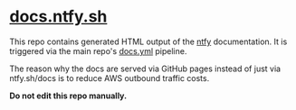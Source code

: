 # [docs.ntfy.sh](https://docs.ntfy.sh)

This repo contains generated HTML output of the [ntfy](https://github.com/binwiederhier/ntfy) documentation.
It is triggered via the main repo's [docs.yml](https://github.com/binwiederhier/ntfy/blob/main/.github/workflows/build.yaml) pipeline.

The reason why the docs are served via GitHub pages instead of just via ntfy.sh/docs is to reduce AWS outbound traffic costs.

**Do not edit this repo manually.**

